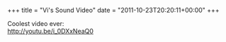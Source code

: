+++
title = "Vi's Sound Video"
date = "2011-10-23T20:20:11+00:00"
+++

Coolest video ever:<br />
http://youtu.be/i_0DXxNeaQ0
			
